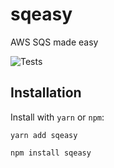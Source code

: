 # sqeasy
AWS SQS made easy

![Tests](https://github.com/ron-dadon/sqeasy/actions/workflows/main.yml/badge.svg)

## Installation

Install with `yarn` or `npm`:

```shell
yarn add sqeasy
```

```shell
npm install sqeasy
```
